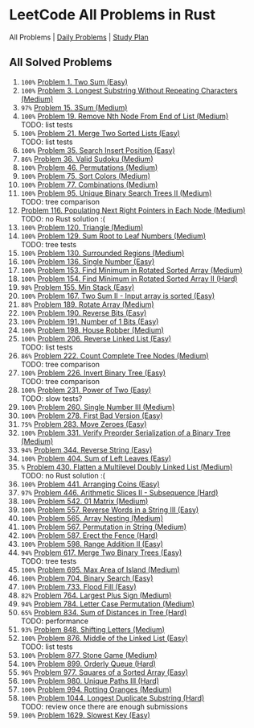 LeetCode All Problems in Rust
=============================

All Problems | [Daily Problems](DAILY.md) | [Study Plan](STUDY_PLAN.md)

All Solved Problems
-------------------

1. `100%` [Problem 1. Two Sum (Easy)](problem_0001/)
2. `100%` [Problem 3. Longest Substring Without Repeating Characters (Medium)](problem_0003/)
3. `97%` [Problem 15. 3Sum (Medium)](problem_0015/)
4. `100%` [Problem 19. Remove Nth Node From End of List (Medium)](problem_0019/) \
    TODO: list tests
5. `100%` [Problem 21. Merge Two Sorted Lists (Easy)](problem_0021/) \
    TODO: list tests
6. `100%` [Problem 35. Search Insert Position (Easy)](problem_0035/)
7. `86%` [Problem 36. Valid Sudoku (Medium)](problem_0036/)
8. `100%` [Problem 46. Permutations (Medium)](problem_0046/)
9. `100%` [Problem 75. Sort Colors (Medium)](problem_0075/)
10. `100%` [Problem 77. Combinations (Medium)](problem_0077/)
11. `100%` [Problem 95. Unique Binary Search Trees II (Medium)](problem_0095/) \
    TODO: tree comparison
12. [Problem 116. Populating Next Right Pointers in Each Node (Medium)](problem_0116/) \
    TODO: no Rust solution :(
13. `100%` [Problem 120. Triangle (Medium)](problem_0120/)
14. `100%` [Problem 129. Sum Root to Leaf Numbers (Medium)](problem_0129/) \
    TODO: tree tests
15. `100%` [Problem 130. Surrounded Regions (Medium)](problem_0130/)
16. `100%` [Problem 136. Single Number (Easy)](problem_0136/)
17. `100%` [Problem 153. Find Minimum in Rotated Sorted Array (Medium)](problem_0153/)
18. `100%` [Problem 154. Find Minimum in Rotated Sorted Array II (Hard)](problem_0154/)
19. `98%` [Problem 155. Min Stack (Easy)](problem_0155/)
20. `100%` [Problem 167. Two Sum II - Input array is sorted (Easy)](problem_0167/)
21. `88%` [Problem 189. Rotate Array (Medium)](problem_0189/)
22. `100%` [Problem 190. Reverse Bits (Easy)](problem_0190/)
23. `100%` [Problem 191. Number of 1 Bits (Easy)](problem_0191/)
24. `100%` [Problem 198. House Robber (Medium)](problem_0198/)
25. `100%` [Problem 206. Reverse Linked List (Easy)](problem_0206/) \
    TODO: list tests
26. `86%` [Problem 222. Count Complete Tree Nodes (Medium)](problem_0222/) \
    TODO: tree comparison
27. `100%` [Problem 226. Invert Binary Tree (Easy)](problem_0226/) \
    TODO: tree comparison
28. `100%` [Problem 231. Power of Two (Easy)](problem_0231/) \
    TODO: slow tests?
29. `100%` [Problem 260. Single Number III (Medium)](problem_0260/)
30. `100%` [Problem 278. First Bad Version (Easy)](problem_0278/)
31. `75%` [Problem 283. Move Zeroes (Easy)](problem_0283/)
32. `100%` [Problem 331. Verify Preorder Serialization of a Binary Tree (Medium)](problem_0331/)
33. `94%` [Problem 344. Reverse String (Easy)](problem_0344/)
34. `100%` [Problem 404. Sum of Left Leaves (Easy)](problem_0404/)
35. `%` [Problem 430. Flatten a Multilevel Doubly Linked List (Medium)](problem_0430/) \
    TODO: no Rust solution :(
36. `100%` [Problem 441. Arranging Coins (Easy)](problem_0441/)
37. `97%` [Problem 446. Arithmetic Slices II - Subsequence (Hard)](problem_0446/)
38. `100%` [Problem 542. 01 Matrix (Medium)](problem_0542/)
39. `100%` [Problem 557. Reverse Words in a String III (Easy)](problem_0557/)
40. `100%` [Problem 565. Array Nesting (Medium)](problem_0565/)
41. `100%` [Problem 567. Permutation in String (Medium)](problem_0567/)
42. `100%` [Problem 587. Erect the Fence (Hard)](problem_0587/)
43. `100%` [Problem 598. Range Addition II (Easy)](problem_0598/)
44. `94%` [Problem 617. Merge Two Binary Trees (Easy)](problem_0617/) \
    TODO: tree tests
45. `100%` [Problem 695. Max Area of Island (Medium)](problem_0695/)
46. `100%` [Problem 704. Binary Search (Easy)](problem_0704/)
47. `100%` [Problem 733. Flood Fill (Easy)](problem_0733/)
48. `82%` [Problem 764. Largest Plus Sign (Medium)](problem_0764/)
49. `94%` [Problem 784. Letter Case Permutation (Medium)](problem_0784/)
50. `65%` [Problem 834. Sum of Distances in Tree (Hard)](problem_0834/) \
    TODO: performance
51. `93%` [Problem 848. Shifting Letters (Medium)](problem_0848/)
52. `100%` [Problem 876. Middle of the Linked List (Easy)](problem_0876/) \
    TODO: list tests
53. `100%` [Problem 877. Stone Game (Medium)](problem_0877/)
54. `100%` [Problem 899. Orderly Queue (Hard)](problem_0899/)
55. `96%` [Problem 977. Squares of a Sorted Array (Easy)](problem_0977/)
56. `100%` [Problem 980. Unique Paths III (Hard)](problem_0980/)
57. `100%` [Problem 994. Rotting Oranges (Medium)](problem_0994/)
58. `100%` [Problem 1044. Longest Duplicate Substring (Hard)](problem_1044/) \
    TODO: review once there are enough submissions
59. `100%` [Problem 1629. Slowest Key (Easy)](problem_1629/)
